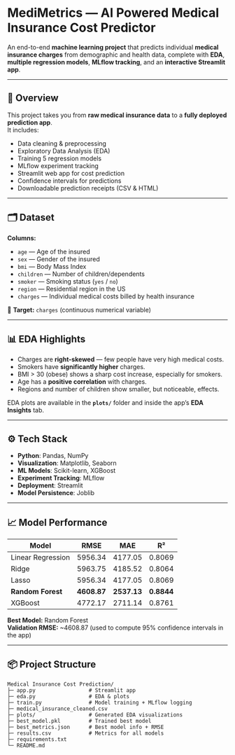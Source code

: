 # MediMetrics — AI Powered Medical Insurance Cost Predictor

An end-to-end **machine learning project** that predicts individual **medical insurance charges** from demographic and health data, complete with **EDA**, **multiple regression models**, **MLflow tracking**, and an **interactive Streamlit app**.

---

## 📌 Overview
This project takes you from **raw medical insurance data** to a **fully deployed prediction app**.  
It includes:
- Data cleaning & preprocessing
- Exploratory Data Analysis (EDA)
- Training 5 regression models
- MLflow experiment tracking
- Streamlit web app for cost prediction
- Confidence intervals for predictions
- Downloadable prediction receipts (CSV & HTML)

---

## 🗂 Dataset
**Columns:**
- `age` — Age of the insured
- `sex` — Gender of the insured
- `bmi` — Body Mass Index
- `children` — Number of children/dependents
- `smoker` — Smoking status (`yes` / `no`)
- `region` — Residential region in the US
- `charges` — Individual medical costs billed by health insurance

📌 **Target:** `charges` (continuous numerical variable)

---

## 📊 EDA Highlights
- Charges are **right-skewed** — few people have very high medical costs.
- Smokers have **significantly higher** charges.
- BMI > 30 (obese) shows a sharp cost increase, especially for smokers.
- Age has a **positive correlation** with charges.
- Regions and number of children show smaller, but noticeable, effects.

EDA plots are available in the **`plots/`** folder and inside the app’s **EDA Insights** tab.

---

## ⚙️ Tech Stack
- **Python**: Pandas, NumPy
- **Visualization**: Matplotlib, Seaborn
- **ML Models**: Scikit-learn, XGBoost
- **Experiment Tracking**: MLflow
- **Deployment**: Streamlit
- **Model Persistence**: Joblib

---

## 📈 Model Performance

| Model              | RMSE    | MAE    | R²    |
|--------------------|---------|--------|-------|
| Linear Regression  | 5956.34 | 4177.05| 0.8069|
| Ridge              | 5963.75 | 4185.52| 0.8064|
| Lasso              | 5956.34 | 4177.05| 0.8069|
| **Random Forest**  | **4608.87** | **2537.13** | **0.8844** |
| XGBoost            | 4772.17 | 2711.14| 0.8761|

**Best Model:** Random Forest  
**Validation RMSE:** ~4608.87 (used to compute 95% confidence intervals in the app)

---

## 📦 Project Structure
```plaintext
Medical Insurance Cost Prediction/
├─ app.py                 # Streamlit app
├─ eda.py                 # EDA & plots
├─ train.py               # Model training + MLflow logging
├─ medical_insurance_cleaned.csv
├─ plots/                 # Generated EDA visualizations
├─ best_model.pkl         # Trained best model
├─ best_metrics.json      # Best model info + RMSE
├─ results.csv            # Metrics for all models
├─ requirements.txt
└─ README.md
